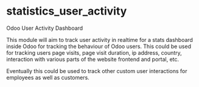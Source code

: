 statistics_user_activity
========================

Odoo User Activity Dashboard

This module will aim to track user activity in realtime for a stats dashboard inside Odoo for tracking the behaviour of Odoo users. This could be used for tracking users page visits, page visit duration, ip address, country, interaction with various parts of the website frontend and portal, etc.

Eventually this could be used to track other custom user interactions for employees as well as customers.

